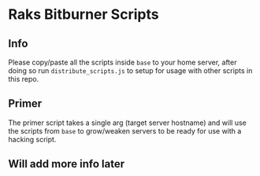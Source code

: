 # Raks Bitburner Scripts
 

## Info
Please copy/paste all the scripts inside `base` to your home server, after doing so run `distribute_scripts.js` to setup for usage with other scripts in this repo.


## Primer 

The primer script takes a single arg (target server hostname) and will use the scripts from `base` to grow/weaken servers to be ready for use with a hacking script.


## Will add more info later
